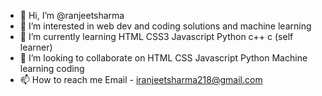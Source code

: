 - 👋 Hi, I’m @ranjeetsharma
- 👀 I’m interested in web dev and coding solutions and machine learning
- 🌱 I’m currently learning HTML CSS3 Javascript Python c++ c (self learner)
- 💞️ I’m looking to collaborate on HTML CSS Javascript Python Machine learning coding
- 📫 How to reach me Email - iranjeetsharma218@gmail.com

<!---
ranjeetsharma0/ranjeetsharma0 is a ✨ special ✨ repository because its `README.md` (this file) appears on your GitHub profile.
You can click the Preview link to take a look at your changes.
--->
